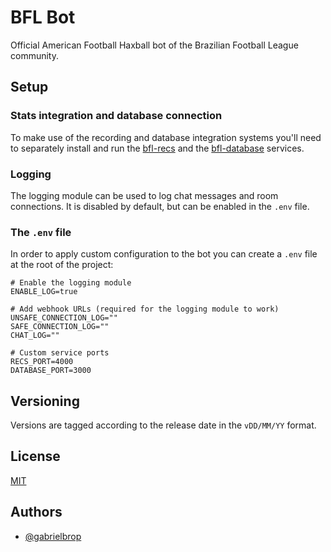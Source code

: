 # BFL Bot
Official American Football Haxball bot of the Brazilian Football League community.
## Setup
### Stats integration and database connection
To make use of the recording and database integration systems you'll need to separately install and run the [bfl-recs](https://github.com/bfleague/bfl-recs) and the [bfl-database](https://github.com/bfleague/bfl-database) services.
### Logging
The logging module can be used to log chat messages and room connections. It is disabled by default, but can be enabled in the `.env` file.
### The `.env` file
In order to apply custom configuration to the bot you can create a `.env` file at the root of the project:
```.env
# Enable the logging module
ENABLE_LOG=true

# Add webhook URLs (required for the logging module to work)
UNSAFE_CONNECTION_LOG=""
SAFE_CONNECTION_LOG=""
CHAT_LOG=""

# Custom service ports
RECS_PORT=4000
DATABASE_PORT=3000
```
## Versioning
Versions are tagged according to the release date in the `vDD/MM/YY` format. 
## License
[MIT](https://choosealicense.com/licenses/mit/)
## Authors
- [@gabrielbrop](https://github.com/gabrielbrop)